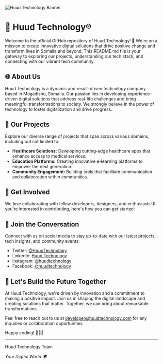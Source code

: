 
![Huud Technology Banner](https://user-images.githubusercontent.com/95478989/198955082-6e78ebb5-e1e4-49f9-8d32-6e5af3984dcd.gif)

# 🐋 Huud Technology®
Welcome to the official GitHub repository of Huud Technology! 🚀 We're on a mission to create innovative digital solutions that drive positive change and transform lives in Somalia and beyond. This README.md file is your gateway to exploring our projects, understanding our tech stack, and connecting with our vibrant tech community.

## 🌐 About Us

Huud Technology is a dynamic and result-driven technology company based in Mogadishu, Somalia. Our passion lies in developing experience-driven digital solutions that address real-life challenges and bring meaningful transformations to society. We strongly believe in the power of technology to foster digitalization and drive progress.

## 🚀 Our Projects

Explore our diverse range of projects that span across various domains, including but not limited to:

- **Healthcare Solutions:** Developing cutting-edge healthcare apps that enhance access to medical services.
- **Education Platforms:** Creating innovative e-learning platforms to empower the next generation.
- **Community Engagement:** Building tools that facilitate communication and collaboration within communities.

## 🌟 Get Involved

We love collaborating with fellow developers, designers, and enthusiasts! If you're interested in contributing, here's how you can get started:

## 🎉 Join the Conversation

Connect with us on social media to stay up-to-date with our latest projects, tech insights, and community events:

- Twitter: [@HuudTechnology](https://twitter.com/HuudTechnology)
- LinkedIn: [Huud Technology](https://www.linkedin.com/company/huudtechnology)
- Instagram: [@huudtechnology](https://www.instagram.com/huudtechnology)
- Facebook: [@huudtechnology](https://www.facebook.com/huudtechnology)

## 🎈 Let's Build the Future Together

At Huud Technology, we're driven by innovation and a commitment to making a positive impact. Join us in shaping the digital landscape and creating solutions that matter. Together, we can bring about remarkable transformations.


Feel free to reach out to us at [developer@huudtechnology.com](mailto:developer@huudtechnology.com) for any inquiries or collaboration opportunities.

Happy coding! 🚀👨‍💻

---
Huud Technology Team

_Your Digtial World 🌍_
